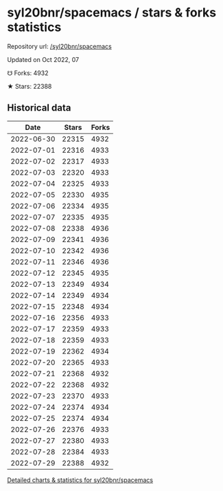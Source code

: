 # syl20bnr/spacemacs / stars & forks statistics

Repository url: [/syl20bnr/spacemacs](https://github.com/syl20bnr/spacemacs)

Updated on Oct 2022, 07

☋ Forks: 4932

★ Stars: 22388

## Historical data
| Date | Stars | Forks |
|------|-------|-------|
| 2022-06-30 | 22315 | 4932 | 
| 2022-07-01 | 22316 | 4933 | 
| 2022-07-02 | 22317 | 4933 | 
| 2022-07-03 | 22320 | 4933 | 
| 2022-07-04 | 22325 | 4933 | 
| 2022-07-05 | 22330 | 4935 | 
| 2022-07-06 | 22334 | 4935 | 
| 2022-07-07 | 22335 | 4935 | 
| 2022-07-08 | 22338 | 4936 | 
| 2022-07-09 | 22341 | 4936 | 
| 2022-07-10 | 22342 | 4936 | 
| 2022-07-11 | 22346 | 4936 | 
| 2022-07-12 | 22345 | 4935 | 
| 2022-07-13 | 22349 | 4934 | 
| 2022-07-14 | 22349 | 4934 | 
| 2022-07-15 | 22348 | 4934 | 
| 2022-07-16 | 22356 | 4933 | 
| 2022-07-17 | 22359 | 4933 | 
| 2022-07-18 | 22359 | 4933 | 
| 2022-07-19 | 22362 | 4934 | 
| 2022-07-20 | 22365 | 4933 | 
| 2022-07-21 | 22368 | 4932 | 
| 2022-07-22 | 22368 | 4932 | 
| 2022-07-23 | 22370 | 4933 | 
| 2022-07-24 | 22374 | 4934 | 
| 2022-07-25 | 22374 | 4934 | 
| 2022-07-26 | 22376 | 4933 | 
| 2022-07-27 | 22380 | 4933 | 
| 2022-07-28 | 22384 | 4933 | 
| 2022-07-29 | 22388 | 4932 | 


[Detailed charts & statistics for syl20bnr/spacemacs](https://reviewgithub.com/rep/syl20bnr/spacemacs)

